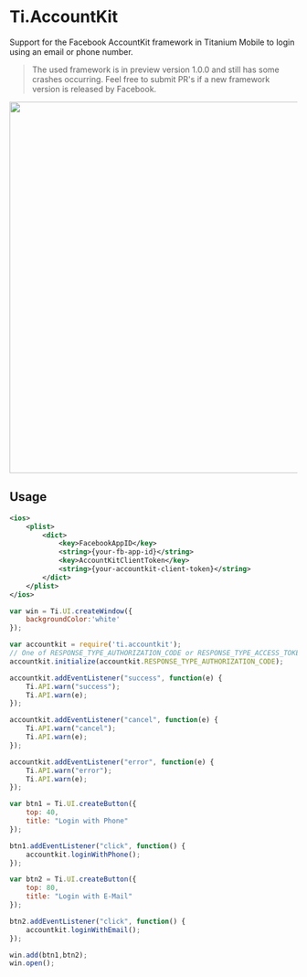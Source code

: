 # Ti.AccountKit

Support for the Facebook AccountKit framework in Titanium Mobile to login using an email or phone number.

> The used framework is in preview version 1.0.0 and still has some crashes occurring. Feel free to submit PR's if a new framework version is released by Facebook.

<img src="http://abload.de/img/simulatorscreenshot12fbkk3.png" width="650" />

## Usage

```xml
<ios>
    <plist>
        <dict>
            <key>FacebookAppID</key>
            <string>{your-fb-app-id}</string>
            <key>AccountKitClientToken</key>
            <string>{your-accountkit-client-token}</string>
        </dict>
    </plist>
</ios>
```

```javascript
var win = Ti.UI.createWindow({
    backgroundColor:'white'
});

var accountkit = require('ti.accountkit');
// One of RESPONSE_TYPE_AUTHORIZATION_CODE or RESPONSE_TYPE_ACCESS_TOKEN
accountkit.initialize(accountkit.RESPONSE_TYPE_AUTHORIZATION_CODE);

accountkit.addEventListener("success", function(e) {
    Ti.API.warn("success");
    Ti.API.warn(e);
});

accountkit.addEventListener("cancel", function(e) {
    Ti.API.warn("cancel");
    Ti.API.warn(e);
});

accountkit.addEventListener("error", function(e) {
    Ti.API.warn("error");
    Ti.API.warn(e);
});

var btn1 = Ti.UI.createButton({
    top: 40,
    title: "Login with Phone"
});

btn1.addEventListener("click", function() {
    accountkit.loginWithPhone();
});

var btn2 = Ti.UI.createButton({
    top: 80,
    title: "Login with E-Mail"
});

btn2.addEventListener("click", function() {
    accountkit.loginWithEmail();
});

win.add(btn1,btn2);
win.open();
```

